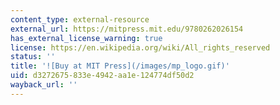 ```yaml
---
content_type: external-resource
external_url: https://mitpress.mit.edu/9780262026154
has_external_license_warning: true
license: https://en.wikipedia.org/wiki/All_rights_reserved
status: ''
title: '![Buy at MIT Press](/images/mp_logo.gif)'
uid: d3272675-833e-4942-aa1e-124774df50d2
wayback_url: ''
---
```

